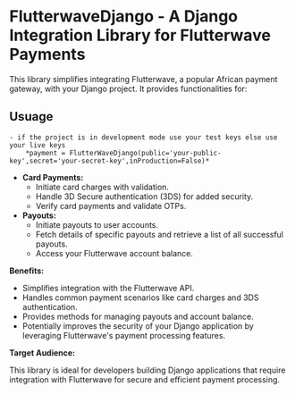 # FlutterwaveDjango - A Django Integration Library for Flutterwave Payments

This library simplifies integrating Flutterwave, a popular African payment gateway, with your Django project. It provides functionalities for:

## Usuage
    - if the project is in development mode use your test keys else use your live keys
        *payment = FlutterWaveDjango(public='your-public-key',secret='your-secret-key',inProduction=False)*
* **Card Payments:**
    * Initiate card charges with validation.
    * Handle 3D Secure authentication (3DS) for added security.
    * Verify card payments and validate OTPs.
* **Payouts:**
    * Initiate payouts to user accounts.
    * Fetch details of specific payouts and retrieve a list of all successful payouts.
    * Access your Flutterwave account balance.

**Benefits:**

* Simplifies integration with the Flutterwave API.
* Handles common payment scenarios like card charges and 3DS authentication.
* Provides methods for managing payouts and account balance.
* Potentially improves the security of your Django application by leveraging Flutterwave's payment processing features.

**Target Audience:**

This library is ideal for developers building Django applications that require integration with Flutterwave for secure and efficient payment processing.
